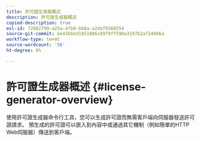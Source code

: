 ```yaml
---
title: 許可證生成器概述
description: 許可證生成器概述
copied-description: true
exl-id: 72882790-a25a-4fb0-bb8a-a2daf9360554
source-git-commit: be43bbbd1051886c8979ff590a3197b2a7249b6a
workflow-type: tm+mt
source-wordcount: '56'
ht-degree: 0%

---
```


# 許可證生成器概述 {#license-generator-overview}

使用許可證生成器命令行工具，您可以生成許可證而無需客戶端向伺服器發送許可證請求。 預生成的許可證可以嵌入到內容中或通過其它機制（例如簡單的HTTP Web伺服器）傳送到客戶端。
